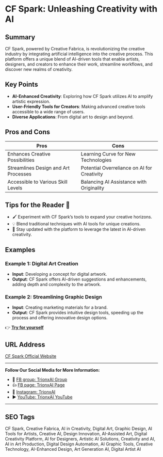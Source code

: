 # CF Spark: Unleashing Creativity with AI

## Summary
CF Spark, powered by Creative Fabrica, is revolutionizing the creative industry by integrating artificial intelligence into the creative process. This platform offers a unique blend of AI-driven tools that enable artists, designers, and creators to enhance their work, streamline workflows, and discover new realms of creativity.

## Key Points
- **AI-Enhanced Creativity**: Exploring how CF Spark utilizes AI to amplify artistic expression.
- **User-Friendly Tools for Creators**: Making advanced creative tools accessible to a wide range of users.
- **Diverse Applications**: From digital art to design and beyond.

## Pros and Cons
| Pros                                 | Cons                                 |
|--------------------------------------|--------------------------------------|
| Enhances Creative Possibilities      | Learning Curve for New Technologies  |
| Streamlines Design and Art Processes | Potential Overreliance on AI for Creativity |
| Accessible to Various Skill Levels   | Balancing AI Assistance with Originality |

## Tips for the Reader 🌈
- 🖌️ Experiment with CF Spark’s tools to expand your creative horizons.
- 💡 Blend traditional techniques with AI tools for unique creations.
- 🔄 Stay updated with the platform to leverage the latest in AI-driven creativity.

## Examples
### Example 1: Digital Art Creation
- **Input**: Developing a concept for digital artwork.
- **Output**: CF Spark offers AI-driven suggestions and enhancements, adding depth and complexity to the artwork.

### Example 2: Streamlining Graphic Design
- **Input**: Creating marketing materials for a brand.
- **Output**: CF Spark provides intuitive design tools, speeding up the process and offering innovative design options.

👉 <a href="https://www.creativefabrica.com/" target="_blank">**Try for yourself**</a>

## URL Address
<a href="https://www.creativefabrica.com/" target="_blank">CF Spark Official Website</a>

---

**Follow Our Social Media for More Information:**
- 📘 <a href="https://www.facebook.com/groups/trionxai" target="_blank">FB group: TrionxAI Group</a>
- 👍 <a href="https://www.facebook.com/ai.trionxai" target="_blank">FB page: TrionxAI Page</a>
- 📸 <a href="https://www.instagram.com/trionxai/" target="_blank">Instagram: TrionxAI</a>
- ▶️ <a href="https://www.youtube.com/@robotdocs/" target="_blank">YouTube: TrionxAI YouTube</a>

---

## SEO Tags
CF Spark, Creative Fabrica, AI in Creativity, Digital Art, Graphic Design, AI Tools for Artists, Creative AI, Design Innovation, AI-Assisted Art, Digital Creativity Platform, AI for Designers, Artistic AI Solutions, Creativity and AI, AI in Art Production, Digital Design Automation, AI Graphic Tools, Creative Technology, AI-Enhanced Design, Art Generation AI, Digital Artist AI

